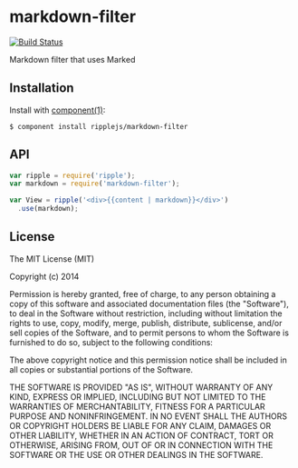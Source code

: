 
# markdown-filter

[![Build Status](https://travis-ci.org/ripplejs/markdown-filter.png?branch=master)](https://travis-ci.org/ripplejs/markdown-filter)


  Markdown filter that uses Marked

## Installation

  Install with [component(1)](http://component.io):

    $ component install ripplejs/markdown-filter

## API

```js
var ripple = require('ripple');
var markdown = require('markdown-filter');

var View = ripple('<div>{{content | markdown}}</div>')
  .use(markdown);
```

## License

  The MIT License (MIT)

  Copyright (c) 2014 <copyright holders>

  Permission is hereby granted, free of charge, to any person obtaining a copy
  of this software and associated documentation files (the "Software"), to deal
  in the Software without restriction, including without limitation the rights
  to use, copy, modify, merge, publish, distribute, sublicense, and/or sell
  copies of the Software, and to permit persons to whom the Software is
  furnished to do so, subject to the following conditions:

  The above copyright notice and this permission notice shall be included in
  all copies or substantial portions of the Software.

  THE SOFTWARE IS PROVIDED "AS IS", WITHOUT WARRANTY OF ANY KIND, EXPRESS OR
  IMPLIED, INCLUDING BUT NOT LIMITED TO THE WARRANTIES OF MERCHANTABILITY,
  FITNESS FOR A PARTICULAR PURPOSE AND NONINFRINGEMENT. IN NO EVENT SHALL THE
  AUTHORS OR COPYRIGHT HOLDERS BE LIABLE FOR ANY CLAIM, DAMAGES OR OTHER
  LIABILITY, WHETHER IN AN ACTION OF CONTRACT, TORT OR OTHERWISE, ARISING FROM,
  OUT OF OR IN CONNECTION WITH THE SOFTWARE OR THE USE OR OTHER DEALINGS IN
  THE SOFTWARE.